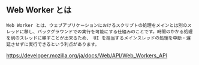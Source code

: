 ## Web Worker とは

```
Web Worker とは、ウェブアプリケーションにおけるスクリプトの処理をメインとは別のスレッドに移し、バックグラウンドでの実行を可能にする仕組みのことです。時間のかかる処理を別のスレッドに移すことが出来るため、 UI を担当するメインスレッドの処理を中断・遅延させずに実行できるという利点があります。
```
https://developer.mozilla.org/ja/docs/Web/API/Web_Workers_API